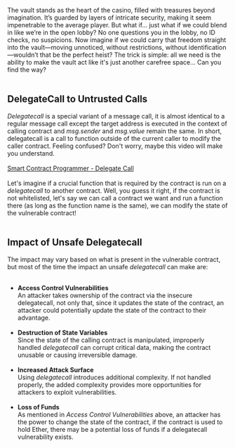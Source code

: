 The vault stands as the heart of the casino, filled with treasures beyond imagination. It’s guarded by layers of intricate security, making it seem impenetrable to the average player. But what if... just what if we could blend in like we’re in the open lobby? No one questions you in the lobby, no ID checks, no suspicions. Now imagine if we could carry that freedom straight into the vault—moving unnoticed, without restrictions, without identification—wouldn’t that be the perfect heist? The trick is simple: all we need is the ability to make the vault act like it's just another carefree space... Can you find the way? &nbsp;  
&nbsp;  

## DelegateCall to Untrusted Calls
*Delegatecall* is a special variant of a message call, it is almost identical to a regular message call except the target address is executed in the context of calling contract and *msg.sender* and *msg.value* remain the same. In short, delegatecall is a call to function outside of the current caller to modify the caller contract. Feeling confused? Don't worry, maybe this video will make you understand. &nbsp;  
&nbsp;  
[Smart Contract Programmer - Delegate Call](https://www.youtube.com/watch?v=uawCDnxFJ-0)&nbsp;  
&nbsp;  
Let's imagine if a crucial function that is required by the contract is run on a *delegatecall* to another contract. Well, you guess it right, if the contract is not whitelisted, let's say we can call a contract we want and run a function there (as long as the function name is the same), we can modify the state of the vulnerable contract! &nbsp;  
&nbsp;  
## Impact of Unsafe Delegatecall
The impact may vary based on what is present in the vulnerable contract, but most of the time the impact an unsafe *delegatecall* can make are: &nbsp;  
&nbsp;  
- **Access Control Vulnerabilities** &nbsp;  
    An attacker takes ownership of the contract via the insecure delegatecall, not only that, since it updates the state of the contract, an attacker could potentially update the state of the contract to their advantage. &nbsp;  
    &nbsp;  
- **Destruction of State Variables** &nbsp;  
    Since the state of the calling contract is manipulated, improperly handled *delegatecall* can corrupt critical data, making the contract unusable or causing irreversible damage. &nbsp;  
    &nbsp;  
- **Increased Attack Surface** &nbsp;  
    Using *delegatecall* introduces additional complexity. If not handled properly, the added complexity provides more opportunities for attackers to exploit vulnerabilities. &nbsp;  
    &nbsp;  
- **Loss of Funds** &nbsp;  
    As mentioned in *Access Control Vulnerabilities* above, an attacker has the power to change the state of the contract, if the contract is used to hold Ether, there may be a potential loss of funds if a delegatecall vulnerability exists.